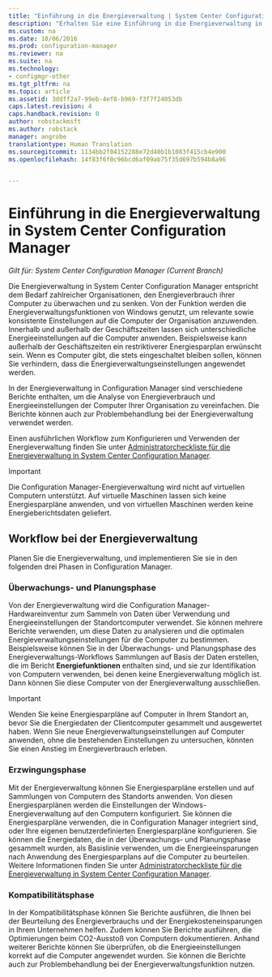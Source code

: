 ```yaml
---
title: "Einführung in die Energieverwaltung | System Center Configuration Manager"
description: "Erhalten Sie eine Einführung in die Energieverwaltung in System Center Configuration Manager."
ms.custom: na
ms.date: 10/06/2016
ms.prod: configuration-manager
ms.reviewer: na
ms.suite: na
ms.technology:
- configmgr-other
ms.tgt_pltfrm: na
ms.topic: article
ms.assetid: 3ddff2a7-99eb-4ef8-b969-f3f7f24053db
caps.latest.revision: 4
caps.handback.revision: 0
author: robstackmsft
ms.author: robstack
manager: angrobe
translationtype: Human Translation
ms.sourcegitcommit: 1134bb2f04152288e72d40b1b1083f415cb4e900
ms.openlocfilehash: 14f83f6f0c96bcd6af09ab75f35d697b594b8a96


---
```

# <a name="introduction-to-power-management-in-system-center-configuration-manager"></a>Einführung in die Energieverwaltung in System Center Configuration Manager

*Gilt für: System Center Configuration Manager (Current Branch)*

Die Energieverwaltung in System Center Configuration Manager entspricht dem Bedarf zahlreicher Organisationen, den Energieverbrauch ihrer Computer zu überwachen und zu senken. Von der Funktion werden die Energieverwaltungsfunktionen von Windows genutzt, um relevante sowie konsistente Einstellungen auf die Computer der Organisation anzuwenden. Innerhalb und außerhalb der Geschäftszeiten lassen sich unterschiedliche Energieeinstellungen auf die Computer anwenden. Beispielsweise kann außerhalb der Geschäftszeiten ein restriktiverer Energiesparplan erwünscht sein. Wenn es Computer gibt, die stets eingeschaltet bleiben sollen, können Sie verhindern, dass die Energieverwaltungseinstellungen angewendet werden.  

 In der Energieverwaltung in Configuration Manager sind verschiedene Berichte enthalten, um die Analyse von Energieverbrauch und Energieeinstellungen der Computer Ihrer Organisation zu vereinfachen. Die Berichte können auch zur Problembehandlung bei der Energieverwaltung verwendet werden.  

 Einen ausführlichen Workflow zum Konfigurieren und Verwenden der Energieverwaltung finden Sie unter [Administratorcheckliste für die Energieverwaltung in System Center Configuration Manager](../../../../core/clients/manage/power/administrator-checklist-for-power-management.md).  

> [!IMPORTANT]  
>  Die Configuration Manager-Energieverwaltung wird nicht auf virtuellen Computern unterstützt. Auf virtuelle Maschinen lassen sich keine Energiesparpläne anwenden, und von virtuellen Maschinen werden keine Energieberichtsdaten geliefert.  

## <a name="the-power-management-workflow"></a>Workflow bei der Energieverwaltung  
 Planen Sie die Energieverwaltung, und implementieren Sie sie in den folgenden drei Phasen in Configuration Manager.  

### <a name="monitoring-and-planning-phase"></a>Überwachungs- und Planungsphase  
 Von der Energieverwaltung wird die Configuration Manager-Hardwareinventur zum Sammeln von Daten über Verwendung und Energieeinstellungen der Standortcomputer verwendet. Sie können mehrere Berichte verwenden, um diese Daten zu analysieren und die optimalen Energieverwaltungseinstellungen für die Computer zu bestimmen. Beispielsweise können Sie in der Überwachungs- und Planungsphase des Energieverwaltungs-Workflows Sammlungen auf Basis der Daten erstellen, die im Bericht **Energiefunktionen** enthalten sind, und sie zur Identifikation von Computern verwenden, bei denen keine Energieverwaltung möglich ist. Dann können Sie diese Computer von der Energieverwaltung ausschließen.  

> [!IMPORTANT]  
>  Wenden Sie keine Energiesparpläne auf Computer in Ihrem Standort an, bevor Sie die Energiedaten der Clientcomputer gesammelt und ausgewertet haben. Wenn Sie neue Energieverwaltungseinstellungen auf Computer anwenden, ohne die bestehenden Einstellungen zu untersuchen, könnten Sie einen Anstieg im Energieverbrauch erleben.  

### <a name="enforcement-phase"></a>Erzwingungsphase  
 Mit der Energieverwaltung können Sie Energiesparpläne erstellen und auf Sammlungen von Computern des Standorts anwenden. Von diesen Energiesparplänen werden die Einstellungen der Windows-Energieverwaltung auf den Computern konfiguriert. Sie können die Energiesparpläne verwenden, die in Configuration Manager integriert sind, oder Ihre eigenen benutzerdefinierten Energiesparpläne konfigurieren. Sie können die Energiedaten, die in der Überwachungs- und Planungsphase gesammelt wurden, als Basislinie verwenden, um die Energieeinsparungen nach Anwendung des Energiesparplans auf die Computer zu beurteilen. Weitere Informationen finden Sie unter [Administratorcheckliste für die Energieverwaltung in System Center Configuration Manager](../../../../core/clients/manage/power/administrator-checklist-for-power-management.md).  

### <a name="compliance-phase"></a>Kompatibilitätsphase  
 In der Kompatibilitätsphase können Sie Berichte ausführen, die Ihnen bei der Beurteilung des Energieverbrauchs und der Energiekosteneinsparungen in Ihrem Unternehmen helfen. Zudem können Sie Berichte ausführen, die Optimierungen beim CO2-Ausstoß von Computern dokumentieren. Anhand weiterer Berichte können Sie überprüfen, ob die Energieeinstellungen korrekt auf die Computer angewendet wurden. Sie können die Berichte auch zur Problembehandlung bei der Energieverwaltungsfunktion nutzen.  



<!--HONumber=Nov16_HO1-->


